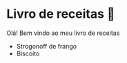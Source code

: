# Livro de receitas :chicken:

Olá! Bem vindo ao meu livro de receitas

- Strogonoff de frango
- Biscoito
